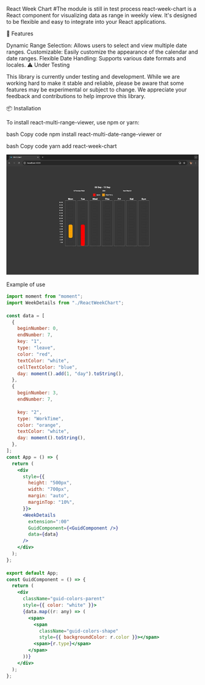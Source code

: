 React Week Chart
#The module is still in test process
react-week-chart is a React component for visualizing data as range in weekly view. It's designed to be flexible and easy to integrate into your React applications.

🚀 Features

Dynamic Range Selection: Allows users to select and view multiple date ranges.
Customizable: Easily customize the appearance of the calendar and date ranges.
Flexible Date Handling: Supports various date formats and locales.
⚠️ Under Testing

This library is currently under testing and development. While we are working hard to make it stable and reliable, please be aware that some features may be experimental or subject to change. We appreciate your feedback and contributions to help improve this library.

📦 Installation

To install react-multi-range-viewer, use npm or yarn:

bash
Copy code
npm install react-multi-date-range-viewer
or

bash
Copy code
yarn add react-week-chart

![Simple example](./assets/readme-pic.jpg)

Example of use

```jsx
import moment from "moment";
import WeekDetails from "./ReactWeekChart";

const data = [
  {
    beginNumber: 0,
    endNumber: 7,
    key: "1",
    type: "leave",
    color: "red",
    textColor: "white",
    cellTextColor: "blue",
    day: moment().add(1, "day").toString(),
  },
  {
    beginNumber: 3,
    endNumber: 7,

    key: "2",
    type: "WorkTime",
    color: "orange",
    textColor: "white",
    day: moment().toString(),
  },
];
const App = () => {
  return (
    <div
      style={{
        height: "500px",
        width: "700px",
        margin: "auto",
        marginTop: "10%",
      }}>
      <WeekDetails
        extension=":00"
        GuidComponent={<GuidComponent />}
        data={data}
      />
    </div>
  );
};

export default App;
const GuidComponent = () => {
  return (
    <div
      className="guid-colors-parent"
      style={{ color: "white" }}>
      {data.map((r: any) => (
        <span>
          <span
            className="guid-colors-shape"
            style={{ backgroundColor: r.color }}></span>
          <span>{r.type}</span>
        </span>
      ))}
    </div>
  );
};
```
